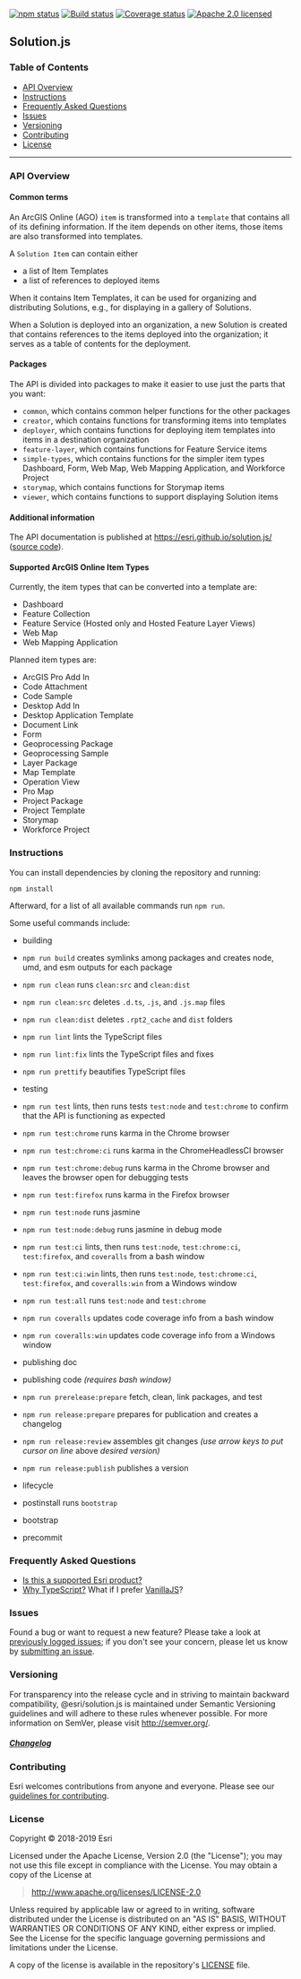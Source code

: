 [![npm status][npm-img]][npm-url]
[![Build status][travis-img]][travis-url]
[![Coverage status][coverage-img]][coverage-url]
[![Apache 2.0 licensed][license-img]][license-url]

[npm-img]: https://www.npmjs.com/package/@esri/solution-common
[npm-url]: https://img.shields.io/npm/v/@esri/solution-common.svg?style=round-square&color=blue
[travis-img]: https://img.shields.io/travis/Esri/solution.js/develop.svg
[travis-url]: https://travis-ci.org/Esri/solution.js
[coverage-img]: https://coveralls.io/repos/github/Esri/solution.js/badge.svg
[coverage-url]: https://coveralls.io/github/Esri/solution.js
[license-img]: https://img.shields.io/badge/license-Apache%202.0-blue.svg
[license-url]: #license

## Solution.js

### Table of Contents

- [API Overview](#api-overview)
- [Instructions](#instructions)
- [Frequently Asked Questions](#frequently-asked-questions)
- [Issues](#issues)
- [Versioning](#versioning)
- [Contributing](#contributing)
- [License](#license)

---

### API Overview

#### Common terms

An ArcGIS Online (AGO) `item` is transformed into a `template` that contains all of its defining information. If the item depends on other items, those items are also transformed into templates.

A `Solution Item` can contain either

* a list of Item Templates
* a list of references to deployed items

When it contains Item Templates, it can be used for organizing and distributing Solutions, e.g., for displaying in a gallery of Solutions.

When a Solution is deployed into an organization, a new Solution is created that contains references to the items deployed into the organization; it serves as a table of contents for the deployment.

#### Packages

The API is divided into packages to make it easier to use just the parts that you want:

* `common`, which contains common helper functions for the other packages 
* `creator`, which contains functions for transforming items into templates 
* `deployer`, which contains functions for deploying item templates into items in a destination organization 
* `feature-layer`, which contains functions for Feature Service items
* `simple-types`, which contains functions for the simpler item types Dashboard, Form, Web Map, Web Mapping Application, and Workforce Project
* `storymap`, which contains functions for Storymap items
* `viewer`, which contains functions to support displaying Solution items

#### Additional information

The API documentation is published at https://esri.github.io/solution.js/ ([source code](./docs/src)).

#### Supported ArcGIS Online Item Types

Currently, the item types that can be converted into a template are:

* Dashboard
* Feature Collection
* Feature Service (Hosted only and Hosted Feature Layer Views)
* Web Map
* Web Mapping Application

Planned item types are:

* ArcGIS Pro Add In
* Code Attachment
* Code Sample
* Desktop Add In
* Desktop Application Template
* Document Link
* Form
* Geoprocessing Package
* Geoprocessing Sample
* Layer Package
* Map Template
* Operation View
* Pro Map
* Project Package
* Project Template
* Storymap
* Workforce Project

### Instructions

You can install dependencies by cloning the repository and running:

```
npm install
```

Afterward, for a list of all available commands run `npm run`.

Some useful commands include:

* building
 * `npm run build` creates symlinks among packages and creates node, umd, and esm outputs for each package
 * `npm run clean` runs `clean:src` and `clean:dist`
 * `npm run clean:src` deletes `.d.ts`, `.js`, and `.js.map` files
 * `npm run clean:dist` deletes `.rpt2_cache` and `dist` folders
 * `npm run lint` lints the TypeScript files
 * `npm run lint:fix` lints the TypeScript files and fixes
 * `npm run prettify` beautifies TypeScript files

* testing
 * `npm run test` lints, then runs tests `test:node` and `test:chrome` to confirm that the API is functioning as expected
 * `npm run test:chrome` runs karma in the Chrome browser
 * `npm run test:chrome:ci` runs karma in the ChromeHeadlessCI browser
 * `npm run test:chrome:debug` runs karma in the Chrome browser and leaves the browser open for debugging tests
 * `npm run test:firefox` runs karma in the Firefox browser
 * `npm run test:node` runs jasmine
 * `npm run test:node:debug` runs jasmine in debug mode
 * `npm run test:ci` lints, then runs `test:node`, `test:chrome:ci`, `test:firefox`, and `coveralls` from a bash window
 * `npm run test:ci:win` lints, then runs `test:node`, `test:chrome:ci`, `test:firefox`, and `coveralls:win` from a Windows window
 * `npm run test:all` runs `test:node` and `test:chrome`
 * `npm run coveralls` updates code coverage info from a bash window
 * `npm run coveralls:win` updates code coverage info from a Windows window

* publishing doc


* publishing code _(requires bash window)_
 * `npm run prerelease:prepare` fetch, clean, link packages, and test
 * `npm run release:prepare` prepares for publication and creates a changelog
 * `npm run release:review` assembles git changes _(use arrow keys to put cursor on line_ above _desired version)_
 * `npm run release:publish` publishes a version

* lifecycle
 * postinstall runs `bootstrap`
 * bootstrap
 * precommit


### Frequently Asked Questions

* [Is this a supported Esri product?](docs/FAQ.md#is-this-a-supported-esri-product)
* [Why TypeScript?](docs/FAQ.md#why-typescript) What if I prefer [VanillaJS](https://stackoverflow.com/questions/20435653/what-is-vanillajs)?

### Issues

Found a bug or want to request a new feature? Please take a look at [previously logged issues](https://github.com/Esri/solution.js/issues);
if you don't see your concern, please let us know by [submitting an issue](https://github.com/Esri/solution.js/issues/new).

### Versioning

For transparency into the release cycle and in striving to maintain backward compatibility, @esri/solution.js is maintained
under Semantic Versioning guidelines and will adhere to these rules whenever possible.
For more information on SemVer, please visit <http://semver.org/>.

##### [Changelog](https://github.com/Esri/solution.js/blob/develop/CHANGELOG.md)
### Contributing

Esri welcomes contributions from anyone and everyone. Please see our [guidelines for contributing](CONTRIBUTING.md).

### License

Copyright &copy; 2018-2019 Esri

Licensed under the Apache License, Version 2.0 (the "License");
you may not use this file except in compliance with the License.
You may obtain a copy of the License at

> http://www.apache.org/licenses/LICENSE-2.0

Unless required by applicable law or agreed to in writing, software
distributed under the License is distributed on an "AS IS" BASIS,
WITHOUT WARRANTIES OR CONDITIONS OF ANY KIND, either express or implied.
See the License for the specific language governing permissions and
limitations under the License.

A copy of the license is available in the repository's [LICENSE](./LICENSE) file.
